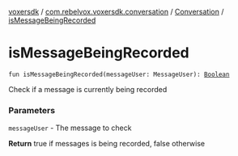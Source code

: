 [voxersdk](../../index.md) / [com.rebelvox.voxersdk.conversation](../index.md) / [Conversation](index.md) / [isMessageBeingRecorded](./is-message-being-recorded.md)

# isMessageBeingRecorded

`fun isMessageBeingRecorded(messageUser: MessageUser): `[`Boolean`](https://kotlinlang.org/api/latest/jvm/stdlib/kotlin/-boolean/index.html)

Check if a message is currently being recorded

### Parameters

`messageUser` - The message to check

**Return**
true if messages is being recorded, false otherwise

